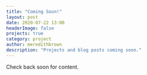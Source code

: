 ```yaml
---
title: "Coming Soon!"
layout: post
date: 2020-07-22 13:00
headerImage: false
projects: true
category: project
author: meredithbrown
description: "Projects and blog posts coming soon."
--- 
```


Check back soon for content.